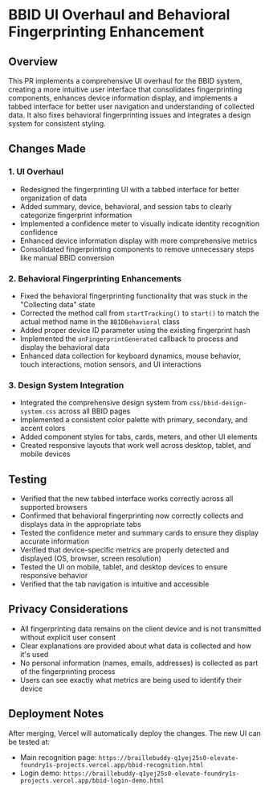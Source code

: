 # BBID UI Overhaul and Behavioral Fingerprinting Enhancement

## Overview
This PR implements a comprehensive UI overhaul for the BBID system, creating a more intuitive user interface that consolidates fingerprinting components, enhances device information display, and implements a tabbed interface for better user navigation and understanding of collected data. It also fixes behavioral fingerprinting issues and integrates a design system for consistent styling.

## Changes Made

### 1. UI Overhaul
- Redesigned the fingerprinting UI with a tabbed interface for better organization of data
- Added summary, device, behavioral, and session tabs to clearly categorize fingerprint information
- Implemented a confidence meter to visually indicate identity recognition confidence
- Enhanced device information display with more comprehensive metrics
- Consolidated fingerprinting components to remove unnecessary steps like manual BBID conversion

### 2. Behavioral Fingerprinting Enhancements
- Fixed the behavioral fingerprinting functionality that was stuck in the "Collecting data" state
- Corrected the method call from `startTracking()` to `start()` to match the actual method name in the `BBIDBehavioral` class
- Added proper device ID parameter using the existing fingerprint hash
- Implemented the `onFingerprintGenerated` callback to process and display the behavioral data
- Enhanced data collection for keyboard dynamics, mouse behavior, touch interactions, motion sensors, and UI interactions

### 3. Design System Integration
- Integrated the comprehensive design system from `css/bbid-design-system.css` across all BBID pages
- Implemented a consistent color palette with primary, secondary, and accent colors
- Added component styles for tabs, cards, meters, and other UI elements
- Created responsive layouts that work well across desktop, tablet, and mobile devices

## Testing
- Verified that the new tabbed interface works correctly across all supported browsers
- Confirmed that behavioral fingerprinting now correctly collects and displays data in the appropriate tabs
- Tested the confidence meter and summary cards to ensure they display accurate information
- Verified that device-specific metrics are properly detected and displayed (OS, browser, screen resolution)
- Tested the UI on mobile, tablet, and desktop devices to ensure responsive behavior
- Verified that the tab navigation is intuitive and accessible

## Privacy Considerations
- All fingerprinting data remains on the client device and is not transmitted without explicit user consent
- Clear explanations are provided about what data is collected and how it's used
- No personal information (names, emails, addresses) is collected as part of the fingerprinting process
- Users can see exactly what metrics are being used to identify their device

## Deployment Notes
After merging, Vercel will automatically deploy the changes. The new UI can be tested at:
- Main recognition page: `https://braillebuddy-q1yej25s0-elevate-foundry1s-projects.vercel.app/bbid-recognition.html`
- Login demo: `https://braillebuddy-q1yej25s0-elevate-foundry1s-projects.vercel.app/bbid-login-demo.html`
